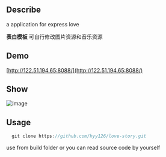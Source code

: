 ## Describe

a application for express love

**表白模板** 可自行修改图片资源和音乐资源

## Demo

[http://122.51.194.65:8088/](http://122.51.194.65:8088/)

## Show

![image](https://github.com/hyy126/love-story/tree/master/public/img/love.jpg)

## Usage

```javascript
  git clone https://github.com/hyy126/love-story.git
```

use from build folder or you can read source code by yourself

